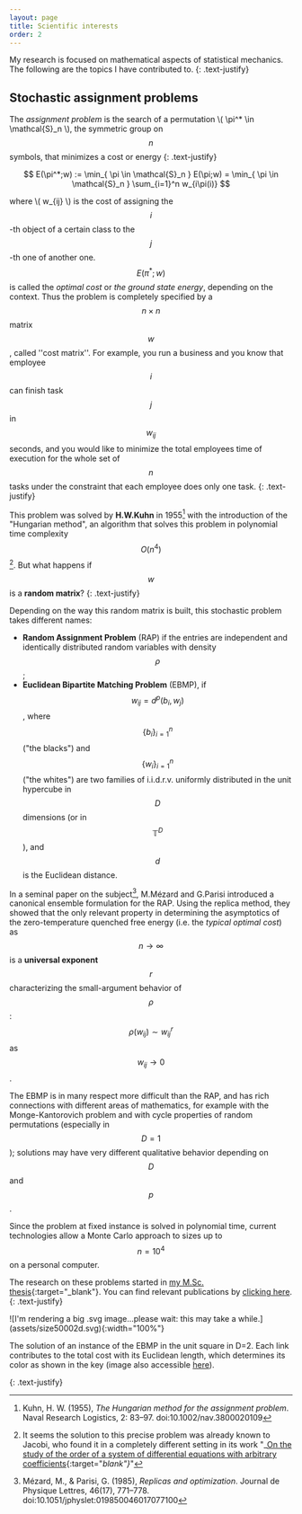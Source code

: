```yaml
---
layout: page
title: Scientific interests
order: 2
---
```


<!--- TOC
{:toc}-->

My research is focused on mathematical aspects of statistical mechanics. The following are the topics I have contributed to.
{: .text-justify}


## Stochastic assignment problems


The _assignment problem_ is the search of a permutation \\( \pi^* \in \mathcal{S}_n \\), the symmetric group on $$n$$ symbols, that minimizes a cost or energy
{: .text-justify}

$$ E(\pi^*;w) := \min_{ \pi \in \mathcal{S}_n } E(\pi;w) = \min_{ \pi \in \mathcal{S}_n } \sum_{i=1}^n w_{i\pi(i)}
$$

where \\( w_{ij} \\) is the cost of assigning the $$i$$-th object of a certain class to the $$j$$-th one of another one. $$ E(\pi^*;w)$$ is called the _optimal cost_ or _the ground state energy_, depending on the context. Thus the problem is completely specified by a $$n\times n$$ matrix $$w$$, called ''cost matrix''. For example, you run a business and you know that employee $$i$$ can finish task $$j$$ in $$w_{ij}$$ seconds, and you would like to minimize the total employees time of execution for the whole set of $$n$$ tasks under the constraint that each employee does only one task. 
{: .text-justify}

This problem was solved by **H.W.Kuhn** in 1955[^1] with the introduction of the "Hungarian method", an algorithm that solves this problem in polynomial time complexity $$O(n^4)$$[^2]. But what happens if $$w$$ is a **random matrix**?
{: .text-justify}


Depending on the way this random matrix is built, this stochastic problem takes different names:

- **Random Assignment Problem** (RAP) if the entries are independent and identically distributed random variables with density $$\rho$$;
- **Euclidean Bipartite Matching Problem** (EBMP), if $$w_{ij}=d^p(b_i,w_j)$$, where $$\lbrace b_i \rbrace_{i=1}^n$$ ("the blacks") and $$\lbrace w_i \rbrace_{i=1}^n$$ ("the whites") are two families of i.i.d.r.v. uniformly distributed in the unit hypercube in $$D$$ dimensions (or in $$\mathbb{T}^D$$), and $$d$$ is the Euclidean distance. 
	
	
In a seminal paper on the subject[^3], M.Mézard and G.Parisi introduced a canonical ensemble formulation for the RAP. Using the replica method, they showed that the only relevant property in determining the asymptotics of the zero-temperature quenched free energy (i.e. the _typical optimal cost_) as $$n \to \infty$$ is a **universal exponent** $$r$$ characterizing the small-argument behavior of $$\rho$$: $$\rho(w_{ij})\sim w_{ij}^r$$ as $$w_{ij} \to 0$$. 


The EBMP is in many respect more difficult than the RAP, and has rich connections with different areas of mathematics, for example with the Monge-Kantorovich problem and with cycle properties of random permutations (especially in $$D=1$$); solutions may have very different qualitative behavior depending on $$D$$ and $$p$$.

Since the problem at fixed instance is solved in polynomial time, current technologies allow a Monte Carlo approach to sizes up to $$n=10^4$$ on a personal computer.

The research on these problems started in [my M.Sc. thesis](downloads/masterthesis.pdf){:target="_blank"}. You can find relevant publications by [clicking here](/publications).
{: .text-justify}

<div class="tf2d" markdown="block">
![I'm rendering a big .svg image...please wait: this may take a while.](assets/size50002d.svg){:width="100%"}

</div>

<p class="message"><i class="fa fa-info-circle fa-fw" aria-hidden="true"></i>The solution of an instance of the EBMP in the unit square in D=2. Each link contributes to the total cost with its Euclidean length, which determines its color as shown in the key (image also accessible <a href="/assets/size50002d.svg" target="_blank">here</a>). </p>
{: .text-justify}


[^1]:
	Kuhn, H. W. (1955), _The Hungarian method for the assignment problem_. Naval Research Logistics, 2: 83–97. doi:10.1002/nav.3800020109

[^2]:
	It seems the solution to this precise problem was already known to Jacobi, who found it in a completely different setting in its work "_[On the study of the order of a system of differential equations with arbitrary coefficients](http://gdz.sub.uni-goettingen.de/dms/load/img/?PPN=GDZPPN002152592&IDDOC=266552){:target="_blank"}_"
	
[^3]:
	Mézard, M., & Parisi, G. (1985), _Replicas and optimization_. Journal de Physique Lettres, 46(17), 771–778. doi:10.1051/jphyslet:019850046017077100